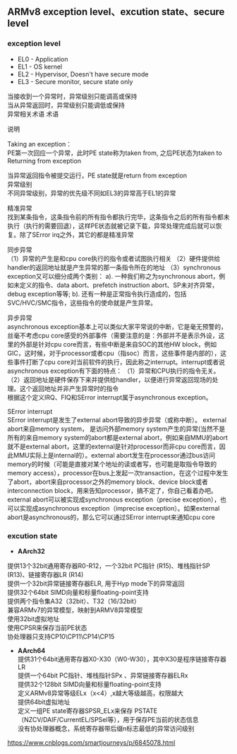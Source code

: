 ## ARMv8 exception level、excution state、secure level 

### exception level
- EL0 - Application
- EL1 - OS kernel
- EL2 - Hypervisor, Doesn't have secure mode
- EL3 - Secure monitor, secure state only

当接收到一个异常时，异常级别只能调高或保持  
当从异常返回时，异常级别只能调低或保持  
异常相关术语
术语

说明

Taking an exception：  
PE第一次回应一个异常，此时PE state称为taken from, 之后PE状态为taken to  
Returning from exception  

当异常返回指令被提交运行，PE state就是return from exception  
异常级别  
不同异常级别，异常的优先级不同如EL3的异常高于EL1的异常  
  
精准异常  
找到某条指令，这条指令前的所有指令都执行完毕，这条指令之后的所有指令都未执行（执行的需要回退），这样PE状态就被记录下载，异常处理完成后就可以恢复。除了SError irq之外，其它的都是精准异常

同步异常  
（1）异常的产生是和cpu core执行的指令或者试图执行相关
（2）硬件提供给handler的返回地址就是产生异常的那一条指令所在的地址
（3）synchronous exception又可以细分成两个类别：
a). 一种我们称之为synchronous abort，例如未定义的指令、data abort、prefetch instruction abort、SP未对齐异常，debug exception等等;
b). 还有一种是正常指令执行造成的，包括SVC/HVC/SMC指令，这些指令的使命就是产生异常。

异步异常  
asynchronous exception基本上可以类似大家平常说的中断，它是毫无预警的，丝毫不考虑cpu core感受的外部事件（需要注意的是：外部并不是表示外设，这里的外部是针对cpu core而言，有些中断是来自SOC的其他HW block，例如GIC，这时候，对于processor或者cpu（指soc）而言，这些事件是内部的），这些事件打断了cpu core对当前软件的执行，因此称之interrupt。interrupt或者说asynchronous exception有下面的特点：
（1）异常和CPU执行的指令无关。  
（2）返回地址是硬件保存下来并提供给handler，以便进行异常返回现场的处理。这个返回地址并非产生异常时的指令  
根据这个定义IRQ、FIQ和SError interrupt属于asynchronous exception。  

SError interrupt  
SError interrupt是发生了external abort导致的异步异常（或称中断）。 
external abort来自memory system， 是访问外部memory system产生的异常(当然不是所有的来自memory system的abort都是external abort，例如来自MMU的abort就不是external abort，这里的external是针对processor而非cpu core而言，因此MMU实际上是internal的）。external abort发生在processor通过bus访问memory的时候（可能是直接对某个地址的读或者写，也可能是取指令导致的memory access），processor在bus上发起一次transaction，在这个过程中发生了abort，abort来自processor之外的memory block、device block或者interconnection block，用来告知processor，搞不定了，你自己看着办吧。external abort可以被实现成synchronous exception（precise exception），也可以实现成asynchronous exception（imprecise exception）。如果external abort是asynchronous的，那么它可以通过SError interrupt来通知cpu core  


### excution state  

- __AArch32__

提供13个32bit通用寄存器R0-R12，一个32bit PC指针 (R15)、堆栈指针SP (R13)、链接寄存器LR (R14)  
提供一个32bit异常链接寄存器ELR, 用于Hyp mode下的异常返回  
提供32个64bit SIMD向量和标量floating-point支持  
提供两个指令集A32（32bit）、T32（16/32bit）  
兼容ARMv7的异常模型，映射到ARMV8异常模型  
使用32bit虚拟地址  
使用CPSR来保存当前PE状态   
协处理器只支持CP10\CP11\CP14\CP15  

- __AArch64__  
提供31个64bit通用寄存器X0-X30（W0-W30），其中X30是程序链接寄存器LR   
提供一个64bit PC指针、堆栈指针SPx 、异常链接寄存器ELRx  
提供32个128bit SIMD向量和标量floating-point支持  
定义ARMv8异常等级ELx（x<4）,x越大等级越高，权限越大   
提供64bit虚拟地址  
定义一组PE state寄存器SPSR_ELx来保存 PSTATE（NZCV/DAIF/CurrentEL/SPSel等），用于保存PE当前的状态信息  
没有协处理器概念，系统寄存器带后缀n标志最低的异常访问级别  

https://www.cnblogs.com/smartjourneys/p/6845078.html
